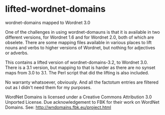 lifted-wordnet-domains
======================

wordnet-domains mapped to Wordnet 3.0

One of the challenges in using wordnet-domauns is that it is available in two different versions,
for Wordnet 1.6 and for Wordnet 2.0, both of which are obselete. There are some mapping files 
available in various places to lift nouns and verbs to higher versions of Wordnet, but nothing for
adjectives or adverbs.

This contains a lifted version of wordnet-domains-3.2, to Wordnet 3.0. There is a 3.1 version, but
mapping to that is harder as there are no synset maps from 3.0 to 3.1. The Perl script that did the
lifting is also included.

No warranty whatsoever, obviously. And all the factotum entries are filtered out as I didn't
need them for my purposes. 



WordNet Domains is licensed under a Creative Commons Attribution 3.0 Unported License.
Due acknowledgement to FBK for their work on WordNet Domains. See: http://wndomains.fbk.eu/project.html